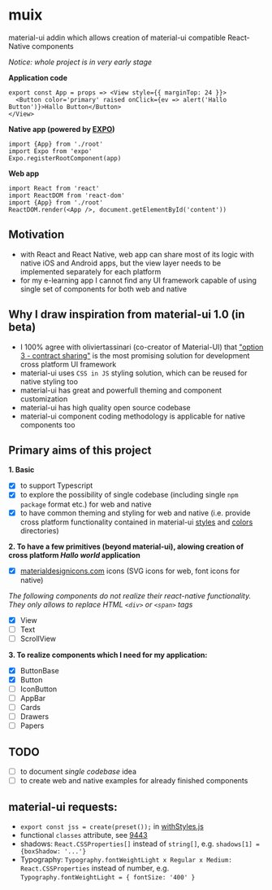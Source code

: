# muix
material-ui addin which allows creation of material-ui compatible React-Native components

*Notice: whole project is in very early stage*

**Application code**
```
export const App = props => <View style={{ marginTop: 24 }}>
  <Button color='primary' raised onClick={ev => alert('Hallo Button')}>Hallo Button</Button> 
</View>
```

**Native app (powered by [EXPO](https://expo.io/))**
```
import {App} from './root'
import Expo from 'expo'
Expo.registerRootComponent(app)
```

**Web app**
```
import React from 'react'
import ReactDOM from 'react-dom'
import {App} from './root'
ReactDOM.render(<App />, document.getElementById('content')) 
```

## Motivation
- with React and React Native, web app can share most of its logic with native iOS and Android apps, but the view layer needs to be implemented separately for each platform
- for my e-learning app I cannot find any UI framework capable of using single set of components for both web and native

## Why I draw inspiration from material-ui 1.0 (in beta)
- I 100% agree with oliviertassinari (co-creator of Material-UI) that ["option 3 - contract sharing"](https://github.com/mui-org/material-ui/issues/593#issuecomment-286855345) is the most promising solution for development cross platform UI framework
- material-ui uses ```CSS in JS``` styling solution, which can be reused for native styling too
- material-ui has great and powerfull theming and component customization
- material-ui has high quality open source codebase
- material-ui component coding methodology is applicable for native components too

## Primary aims of this project
**1. Basic**
- [x] to support Typescript 
- [x] to explore the possibility of single codebase (including single ```npm package``` format etc.) for web and native
- [x] to have common theming and styling for web and native (i.e. provide cross platform functionality contained in material-ui [styles](https://github.com/mui-org/material-ui/tree/v1-beta/src/styles) and [colors](https://github.com/mui-org/material-ui/tree/v1-beta/src/colors) directories)

**2. To have a few primitives (beyond material-ui), alowing creation of cross platform *Hallo world* application**
- [x] [materialdesignicons.com](https://materialdesignicons.com/) icons (SVG icons for web, font icons for native)

*The following components do not realize their react-native functionality. They only allows to replace HTML ```<div>``` or ```<span>``` tags*
- [x] View
- [ ] Text
- [ ] ScrollView

**3. To realize components which I need for my application:**
- [x] ButtonBase
- [x] Button
- [ ] IconButton
- [ ] AppBar
- [ ] Cards
- [ ] Drawers
- [ ] Papers

## TODO
- [ ] to document *single codebase* idea
- [ ] to create web and native examples for already finished components

## material-ui requests:
- ```export const jss = create(preset());``` in [withStyles.js](https://github.com/mui-org/material-ui/blob/v1-beta/src/styles/withStyles.js)
- functional ```classes``` attribute, see [9443](https://github.com/mui-org/material-ui/issues/9443)
- shadows: ```React.CSSProperties[]``` instead of ```string[]```, e.g. ```shadows[1] = {boxShadow: '...'}```
- Typography: ```Typography.fontWeightLight x Regular x Medium: React.CSSProperties``` instead of number, e.g. ```Typography.fontWeightLight = { fontSize: '400' }```
